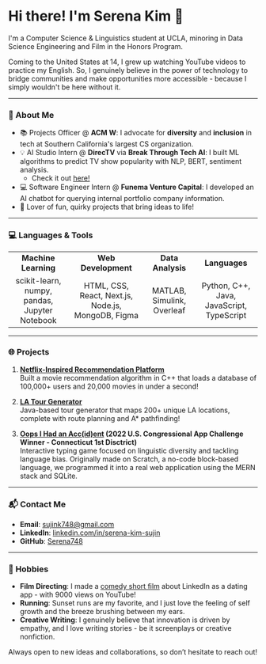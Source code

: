 # Hi there! I'm Serena Kim 👋

I'm a Computer Science & Linguistics student at UCLA, minoring in Data Science Engineering and Film in the Honors Program. 

Coming to the United States at 14, I grew up watching YouTube videos to practice my English. So, I genuinely believe in the power of technology to bridge communities and make opportunities more accessible - because I simply wouldn't be here without it. 

---

### 🌟 About Me
- 📚 Projects Officer @ **ACM W**: I advocate for **diversity** and **inclusion** in tech at Southern California's largest CS organization.  
- 💡 AI Studio Intern @ **DirecTV** via **Break Through Tech AI**: I built ML algorithms to predict TV show popularity with NLP, BERT, sentiment analysis.
    - Check it out [here!](https://github.com/DirecTV-Team1A-NextGen-Rec/directv_tvrec)
- 💻 Software Engineer Intern @ **Funema Venture Capital**: I developed an AI chatbot for querying internal portfolio company information. 
- 🎨 Lover of fun, quirky projects that bring ideas to life!

---

### 💻 Languages & Tools

<p align="center">
  <table>
    <tr>
      <td align="center"><strong>Machine Learning</strong></td>
      <td align="center"><strong>Web Development</strong></td>
      <td align="center"><strong>Data Analysis</strong></td>
      <td align="center"><strong>Languages</strong></td>
    </tr>
    <tr>
      <td align="center">
        scikit-learn, numpy, pandas, Jupyter Notebook
      </td>
      <td align="center">
        HTML, CSS, React, Next.js, Node.js, MongoDB, Figma
      </td>
      <td align="center">
        MATLAB, Simulink, Overleaf
      </td>
      <td align="center">
        Python, C++, Java, JavaScript, TypeScript
      </td>
    </tr>
  </table>
</p>


---

### 🌐 Projects
1. **[Netflix-Inspired Recommendation Platform](https://github.com/Serena748/netflix-clone)**  
   Built a movie recommendation algorithm in C++ that loads a database of 100,000+ users and 20,000 movies in under a second!

2. **[LA Tour Generator](https://github.com/Serena748/la-tour-generator)**  
   Java-based tour generator that maps 200+ unique LA locations, complete with route planning and A* pathfinding!

3. **[Oops I Had an Acc(id)ent](https://github.com/Serena748/accent-typing-game) (2022 U.S. Congressional App Challenge Winner - Connecticut 1st Disctrict)**  
   Interactive typing game focused on linguistic diversity and tackling language bias. Originally made on Scratch, a no-code block-based language, we programmed it into a real web application using the MERN stack and SQLite. 

---

### 📬 Contact Me
- **Email**: sujink748@gmail.com
- **LinkedIn**: [linkedin.com/in/serena-kim-sujin](https://www.linkedin.com/in/serena-kim-sujin)
- **GitHub**: [Serena748](https://github.com/Serena748)

---

### 🎉 Hobbies
- **Film Directing**: I made a [comedy short film](https://youtu.be/jApLtYwpWWI?si=gbjYLNTTKqclrcuK) about LinkedIn as a dating app - with 9000 views on YouTube! 
- **Running**: Sunset runs are my favorite, and I just love the feeling of self growth and the breeze brushing between my ears.  
- **Creative Writing**: I genuinely believe that innovation is driven by empathy, and I love writing stories - be it screenplays or creative nonfiction. 

Always open to new ideas and collaborations, so don’t hesitate to reach out!
